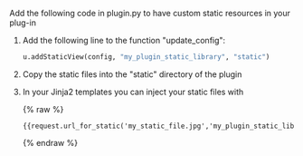 Add the following code in plugin.py to have custom static resources in your plug-in

1. Add the following line to the function "update_config":

    ```python
    u.addStaticView(config, "my_plugin_static_library", "static")
    ```

2. Copy the static files into the "static" directory of the plugin

3. In your Jinja2 templates you can inject your static files with

    {% raw %}
    ```jinja2
    {{request.url_for_static('my_static_file.jpg','my_plugin_static_library')}}
    ```
    {% endraw %}
    

